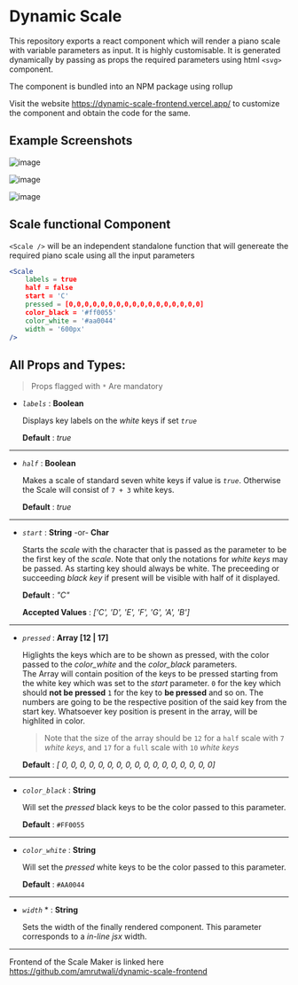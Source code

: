 # Dynamic Scale

This repository exports a react component which will render a piano scale with variable parameters as input. It is highly customisable. It is generated dynamically by passing as props the required parameters using html `<svg>` component.

The component is bundled into an NPM package using rollup

Visit the website <https://dynamic-scale-frontend.vercel.app/> to customize the component and obtain the code for the same.

## Example Screenshots

![image](https://github.com/amrutwali/dynamic-scale/assets/54875908/d8c4d7c9-6a2d-4e87-ae37-c7a54160b3f1)

![image](https://github.com/amrutwali/dynamic-scale/assets/54875908/8d69d2f5-5c24-415b-ae5e-53a242ea43db)

![image](https://github.com/amrutwali/dynamic-scale/assets/54875908/94a89bbe-eebf-4c82-9164-28f9ce792d0c)

## Scale functional Component

`<Scale />` will be an independent standalone function that will genereate the required piano scale using all the input parameters

```jsx
<Scale
    labels = true
    half = false
    start = 'C'
    pressed = [0,0,0,0,0,0,0,0,0,0,0,0,0,0,0,0,0]
    color_black = '#ff0055' 
    color_white = '#aa0044'
    width = '600px'
/>
```

## All Props and Types:

> Props flagged with `*` Are mandatory

- _`labels`_ : **Boolean**  

  Displays key labels on the _white_ keys if set _`true`_  

  **Default** : _true_
---
- _`half`_ : **Boolean**

  Makes a scale of standard seven white keys if value is _`true`_. Otherwise the Scale will consist of `7 + 3` white keys.

  **Default** : _true_
---
- _`start`_ : **String** -or- **Char**

  Starts the _scale_ with the character that is passed as the parameter to be the first key of the _scale_. Note that only the notations for _white keys_ may be passed. As starting key should always be white. The preceeding or succeeding _black key_ if present will be visible with half of it displayed.  

  **Default** : _"C"_  

  **Accepted Values** : _['C', 'D', 'E', 'F', 'G', 'A', 'B']_
---
- _`pressed`_ : **Array [12 | 17]**

  Higlights the keys which are to be shown as pressed, with the color passed to the _color_white_ and the _color_black_ parameters.  
  The Array will contain position of the keys to be pressed starting from the white key which was set to the _start_ parameter. `0` for the key which should **not be pressed** `1` for the key to **be pressed** and so on. The numbers are going to be the respective position of the said key from the start key. Whatsoever key position is present in the array, will be highlited in color.  
  > Note that the size of the array should be `12` for a `half` scale with `7` _white keys_, and `17` for a `full` scale with `10` _white keys_  

  **Default** : _[ 0, 0, 0, 0, 0, 0, 0, 0, 0, 0, 0, 0, 0, 0, 0, 0, 0]_
---
- _`color_black`_ : **String**

  Will set the _pressed_ black keys to be the color passed to this parameter.  

  **Default** : `#FF0055`
---
- _`color_white`_ : **String**  
 
  Will set the _pressed_ white keys to be the color passed to this parameter.  

  **Default** : `#AA0044`
---
- _`width`_ * : **String**

  Sets the width of the finally rendered component. This parameter corresponds to a _in-line jsx_ width.
---

Frontend of the Scale Maker is linked here <https://github.com/amrutwali/dynamic-scale-frontend>
